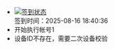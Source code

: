 - [![签到状态](https://github.com/womade/Cloud189-Actions/actions/workflows/main.yml/badge.svg?branch=main)](https://github.com/womade/Cloud189-Actions/actions/workflows/main.yml) <br> 签到时间：2025-08-16 18:40:36
- 开始执行帐号1
- 设备ID不存在，需要二次设备校验
